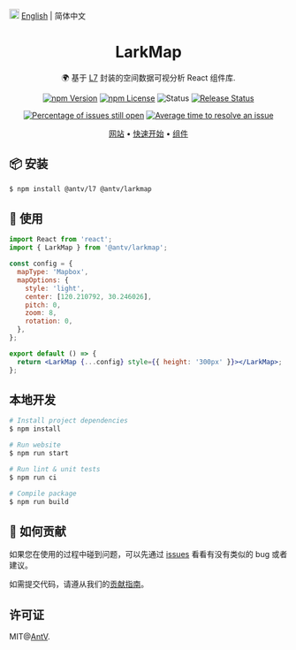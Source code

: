 <img src="https://gw.alipayobjects.com/zos/antfincdn/R8sN%24GNdh6/language.svg" width="18"> [English](./README.en-US.md) | 简体中文

<h1 align="center">LarkMap</h1>

<div align="center">

🌍 基于 <a href="https://github.com/antvis/L7">L7</a> 封装的空间数据可视分析 React 组件库.

<!-- [![NPM downloads](https://img.shields.io/npm/dm/@antv/larkmap.svg)](https://npmjs.com/@antv/larkmap) -->
<!-- ![Latest commit](https://badgen.net/github/last-commit/antvis/LarkMap) -->

[![npm Version](https://img.shields.io/npm/v/@antv/larkmap.svg)](https://www.npmjs.com/package/@antv/larkmap) [![npm License](https://img.shields.io/npm/l/@antv/larkmap.svg)](https://www.npmjs.com/package/@antv/larkmap) ![Status](https://badgen.net/github/status/antvis/LarkMap) [![Release Status](https://github.com/antvis/LarkMap/workflows/release/badge.svg?branch=master)](https://github.com/antvis/LarkMap/actions?query=workflow:release)

<!-- [![Coverage Status](https://coveralls.io/repos/github/antvis/LarkMap/badge.svg)](https://coveralls.io/github/antvis/LarkMap) -->

[![Percentage of issues still open](http://isitmaintained.com/badge/open/antvis/LarkMap.svg)](http://isitmaintained.com/project/antvis/LarkMap 'Percentage of issues still open') [![Average time to resolve an issue](http://isitmaintained.com/badge/resolution/antvis/LarkMap.svg)](http://isitmaintained.com/project/antvis/LarkMap 'Average time to resolve an issue')

<p align="center">
  <a href="https://larkmap.antv.vision/en">网站</a> •
  <a href="https://larkmap.antv.vision/guide">快速开始</a> •
  <a href="https://larkmap.antv.vision/components/larkmap">组件</a>
</p>

</div>

## 📦 安装

```bash
$ npm install @antv/l7 @antv/larkmap
```

## 🔨 使用

```jsx
import React from 'react';
import { LarkMap } from '@antv/larkmap';

const config = {
  mapType: 'Mapbox',
  mapOptions: {
    style: 'light',
    center: [120.210792, 30.246026],
    pitch: 0,
    zoom: 8,
    rotation: 0,
  },
};

export default () => {
  return <LarkMap {...config} style={{ height: '300px' }}></LarkMap>;
};
```

## 本地开发

```bash
# Install project dependencies
$ npm install

# Run website
$ npm run start

# Run lint & unit tests
$ npm run ci

# Compile package
$ npm run build
```

## 🤝 如何贡献

如果您在使用的过程中碰到问题，可以先通过 [issues](https://github.com/antvis/LarkMap/issues) 看看有没有类似的 bug 或者建议。

如需提交代码，请遵从我们的[贡献指南](https://www.yuque.com/docs/share/fc554034-9331-4cc3-be03-10a2d32b6459)。

## 许可证

MIT@[AntV](https://github.com/antvis).
